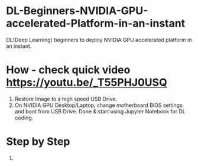 # DL-Beginners-NVIDIA-GPU-accelerated-Platform-in-an-instant
DL(Deep Learning) beginners to deploy NVIDIA GPU accelerated platform in an instant.

# How - check quick video https://youtu.be/_T55PHJ0USQ
01. Restore Image to a high speed USB Drive.
02. On NVIDIA GPU Desktop/Laptop, change motherboard BIOS settings and boot from USB Drive.
Done & start using Jupyter Notebook for DL coding.

# Step by Step
01. 
